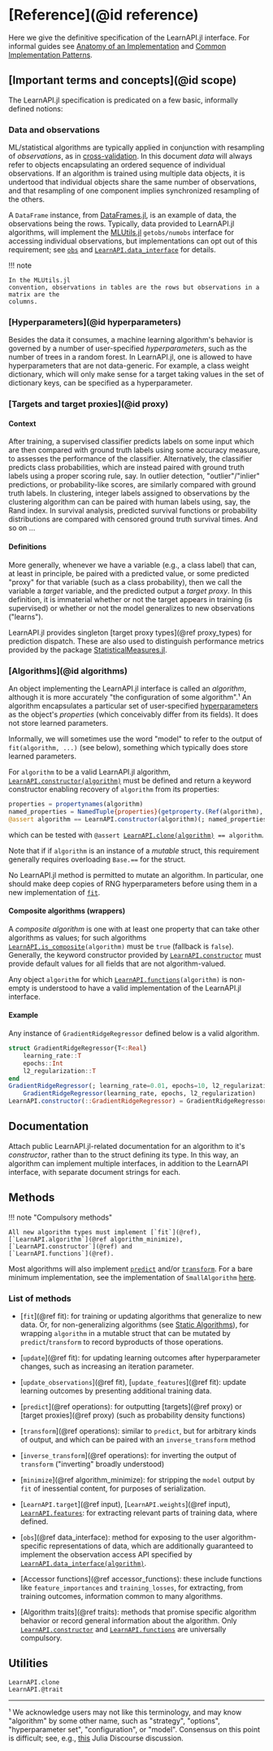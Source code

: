 # [Reference](@id reference)

Here we give the definitive specification of the LearnAPI.jl interface. For informal
guides see [Anatomy of an Implementation](@ref) and [Common Implementation
Patterns](@ref).


## [Important terms and concepts](@id scope)

The LearnAPI.jl specification is predicated on a few basic, informally defined notions:


### Data and observations

ML/statistical algorithms are typically applied in conjunction with resampling of
*observations*, as in
[cross-validation](https://en.wikipedia.org/wiki/Cross-validation_(statistics)). In this
document *data* will always refer to objects encapsulating an ordered sequence of
individual observations. If an algorithm is trained using multiple data objects, it is
undertood that individual objects share the same number of observations, and that
resampling of one component implies synchronized resampling of the others.

A `DataFrame` instance, from [DataFrames.jl](https://dataframes.juliadata.org/stable/), is
an example of data, the observations being the rows. Typically, data provided to
LearnAPI.jl algorithms, will implement the
[MLUtils.jl](https://juliaml.github.io/MLUtils.jl/stable) `getobs/numobs` interface for
accessing individual observations, but implementations can opt out of this requirement;
see [`obs`](@ref) and [`LearnAPI.data_interface`](@ref) for details.

!!! note

	In the MLUtils.jl
	convention, observations in tables are the rows but observations in a matrix are the
	columns.

### [Hyperparameters](@id hyperparameters)

Besides the data it consumes, a machine learning algorithm's behavior is governed by a
number of user-specified *hyperparameters*, such as the number of trees in a random
forest. In LearnAPI.jl, one is allowed to have hyperparameters that are not data-generic.
For example, a class weight dictionary, which will only make sense for a target taking
values in the set of dictionary keys, can be specified as a hyperparameter.


### [Targets and target proxies](@id proxy)

#### Context

After training, a supervised classifier predicts labels on some input which are then
compared with ground truth labels using some accuracy measure, to assesses the performance
of the classifier. Alternatively, the classifier predicts class probabilities, which are
instead paired with ground truth labels using a proper scoring rule, say. In outlier
detection, "outlier"/"inlier" predictions, or probability-like scores, are similarly
compared with ground truth labels. In clustering, integer labels assigned to observations
by the clustering algorithm can can be paired with human labels using, say, the Rand
index. In survival analysis, predicted survival functions or probability distributions are
compared with censored ground truth survival times. And so on ...

#### Definitions

More generally, whenever we have a variable (e.g., a class label) that can, at least in
principle, be paired with a predicted value, or some predicted "proxy" for that variable
(such as a class probability), then we call the variable a *target* variable, and the
predicted output a *target proxy*. In this definition, it is immaterial whether or not the
target appears in training (is supervised) or whether or not the model generalizes to new
observations ("learns").

LearnAPI.jl provides singleton [target proxy types](@ref proxy_types) for prediction
dispatch. These are also used to distinguish performance metrics provided by the package
[StatisticalMeasures.jl](https://juliaai.github.io/StatisticalMeasures.jl/dev/).


### [Algorithms](@id algorithms)

An object implementing the LearnAPI.jl interface is called an *algorithm*, although it is
more accurately "the configuration of some algorithm".¹ An algorithm encapsulates a
particular set of user-specified [hyperparameters](@ref) as the object's *properties*
(which conceivably differ from its fields). It does not store learned parameters.

Informally, we will sometimes use the word "model" to refer to the output of
`fit(algorithm, ...)` (see below), something which typically does store learned
parameters.

For `algorithm` to be a valid LearnAPI.jl algorithm,
[`LearnAPI.constructor(algorithm)`](@ref) must be defined and return a keyword constructor
enabling recovery of `algorithm` from its properties:

```julia
properties = propertynames(algorithm)
named_properties = NamedTuple{properties}(getproperty.(Ref(algorithm), properties))
@assert algorithm == LearnAPI.constructor(algorithm)(; named_properties...)
```

which can be tested with `@assert `[`LearnAPI.clone(algorithm)`](@ref)` == algorithm`.

Note that if if `algorithm` is an instance of a *mutable* struct, this requirement
generally requires overloading `Base.==` for the struct.

No LearnAPI.jl method is permitted to mutate an algorithm. In particular, one should make
deep copies of RNG hyperparameters before using them in a new implementation of
[`fit`](@ref).

#### Composite algorithms (wrappers)

A *composite algorithm* is one with at least one property that can take other algorithms
as values; for such algorithms [`LearnAPI.is_composite`](@ref)`(algorithm)` must be `true`
(fallback is `false`). Generally, the keyword constructor provided by
[`LearnAPI.constructor`](@ref) must provide default values for all fields that are not
algorithm-valued.

Any object `algorithm` for which [`LearnAPI.functions`](@ref)`(algorithm)` is non-empty is
understood to have a valid implementation of the LearnAPI.jl interface.

#### Example

Any instance of `GradientRidgeRegressor` defined below is a valid algorithm.

```julia
struct GradientRidgeRegressor{T<:Real}
	learning_rate::T
	epochs::Int
	l2_regularization::T
end
GradientRidgeRegressor(; learning_rate=0.01, epochs=10, l2_regularization=0.01) =
	GradientRidgeRegressor(learning_rate, epochs, l2_regularization)
LearnAPI.constructor(::GradientRidgeRegressor) = GradientRidgeRegressor
```

## Documentation

Attach public LearnAPI.jl-related documentation for an algorithm to it's *constructor*,
rather than to the struct defining its type. In this way, an algorithm can implement
multiple interfaces, in addition to the LearnAPI interface, with separate document strings
for each.

## Methods

!!! note "Compulsory methods"

    All new algorithm types must implement [`fit`](@ref),
    [`LearnAPI.algorithm`](@ref algorithm_minimize), [`LearnAPI.constructor`](@ref) and
    [`LearnAPI.functions`](@ref).

Most algorithms will also implement [`predict`](@ref) and/or [`transform`](@ref). For a
bare minimum implementation, see the implementation of `SmallAlgorithm`
[here](https://github.com/JuliaAI/LearnAPI.jl/blob/dev/test/traits.jl).

### List of methods

- [`fit`](@ref fit): for training or updating algorithms that generalize to new data. Or,
  for non-generalizing algorithms (see [Static Algorithms](@ref)), for wrapping
  `algorithm` in a mutable struct that can be mutated by `predict`/`transform` to record
  byproducts of those operations.
  
- [`update`](@ref fit): for updating learning outcomes after hyperparameter changes, such
  as increasing an iteration parameter.
  
- [`update_observations`](@ref fit), [`update_features`](@ref fit): update learning
  outcomes by presenting additional training data.

- [`predict`](@ref operations): for outputting [targets](@ref proxy) or [target
  proxies](@ref proxy) (such as probability density functions)

- [`transform`](@ref operations): similar to `predict`, but for arbitrary kinds of output,
  and which can be paired with an `inverse_transform` method

- [`inverse_transform`](@ref operations): for inverting the output of
  `transform` ("inverting" broadly understood)

- [`minimize`](@ref algorithm_minimize): for stripping the `model` output by `fit` of
  inessential content, for purposes of serialization.

- [`LearnAPI.target`](@ref input), [`LearnAPI.weights`](@ref input),
  [`LearnAPI.features`](@ref): for extracting relevant parts of training data, where
  defined.

- [`obs`](@ref data_interface): method for exposing to the user
  algorithm-specific representations of data, which are additionally guaranteed to
  implement the observation access API specified by
  [`LearnAPI.data_interface(algorithm)`](@ref).

- [Accessor functions](@ref accessor_functions): these include functions like
  `feature_importances` and `training_losses`, for extracting, from training outcomes,
  information common to many algorithms.

- [Algorithm traits](@ref traits): methods that promise specific algorithm behavior or
  record general information about the algorithm. Only [`LearnAPI.constructor`](@ref) and
  [`LearnAPI.functions`](@ref) are universally compulsory.


## Utilities

```@docs
LearnAPI.clone
LearnAPI.@trait
```

---

¹ We acknowledge users may not like this terminology, and may know "algorithm" by some
other name, such as "strategy", "options", "hyperparameter set", "configuration", or
"model". Consensus on this point is difficult; see, e.g.,
[this](https://discourse.julialang.org/t/ann-learnapi-jl-proposal-for-a-basement-level-machine-learning-api/93048/20)
Julia Discourse discussion.
